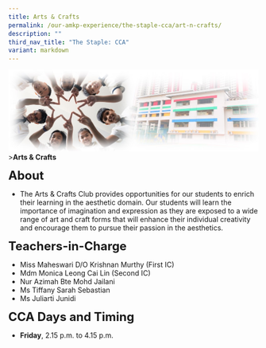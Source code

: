 ```yaml
---
title: Arts & Crafts
permalink: /our-amkp-experience/the-staple-cca/art-n-crafts/
description: ""
third_nav_title: "The Staple: CCA"
variant: markdown
---
```

![Sub-banner](/images/sub%20banner.jpg)
&gt;**Arts &amp; Crafts**

**<font size="5">About</font>**
* The Arts &amp; Crafts Club provides opportunities for our students to enrich their learning in the aesthetic domain. Our students will learn the importance of imagination and expression as they are exposed to a wide range of art and craft forms that will enhance their individual creativity and encourage them to pursue their passion in the aesthetics.

**<font size="5">Teachers-in-Charge</font>**
* Miss Maheswari D/O Krishnan Murthy (First IC)
* Mdm Monica Leong Cai Lin (Second IC)
* Nur Azimah Bte Mohd Jailani
* Ms Tiffany Sarah Sebastian
* Ms Juliarti Junidi

**<font size="5">CCA Days and Timing</font>**
* **Friday**, 2.15 p.m. to 4.15 p.m.